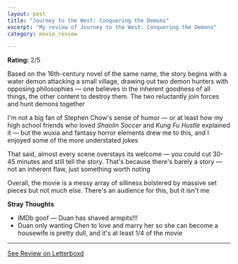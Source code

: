 ```yaml
---
layout: post
title: "Journey to the West: Conquering the Demons"
excerpt: "My review of Journey to the West: Conquering the Demons"
category: movie_review

---
```


**Rating:** 2/5

Based on the 16th-century novel of the same name, the story begins with a water demon attacking a small village, drawing out two demon hunters with opposing philosophies — one believes in the inherent goodness of all things, the other content to destroy them. The two reluctantly join forces and hunt demons together 

I'm not a big fan of Stephen Chow's sense of humor — or at least how my high school friends who loved <i>Shaolin Soccer</i> and <i>Kung Fu Hustle</i> explained it — but the wuxia and fantasy horror elements drew me to this, and I enjoyed some of the more understated jokes

That said, almost every scene overstays its welcome — you could cut 30-45 minutes and still tell the story. That's because there's barely a story — not an inherent flaw, just something worth noting

Overall, the movie is a messy array of silliness bolstered by massive set pieces but not much else. There's an audience for this, but it isn't me

<b>Stray Thoughts</b>
* IMDb goof — Duan has shaved armpits!!!
* Duan only wanting Chen to love and marry her so she can become a housewife is pretty dull, and it's at least 1/4 of the movie

<hr>

[See Review on Letterboxd](https://boxd.it/4MvqlP)
